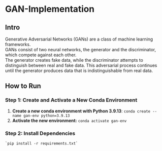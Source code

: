 # GAN-Implementation

## Intro
Generative Adversarial Networks (GANs) are a class of machine learning frameworks.
<br>GANs consist of two neural networks, the generator and the discriminator, which compete against each other.
<br>The generator creates fake data, while the discriminator attempts to distinguish between real and fake data. This adversarial process continues until the generator produces data that is indistinguishable from real data.

## How to Run

### Step 1: Create and Activate a New Conda Environment
1. **Create a new conda environment with Python 3.9.13**:
    `conda create --name gan-env python=3.9.13`
2. **Activate the new environment:**
    `conda activate gan-env`

### Step 2: Install Dependencies
    `pip install -r requirements.txt`
